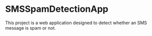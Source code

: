 # SMSSpamDetectionApp
This project is a web application designed to detect whether an SMS message is spam or not. 
